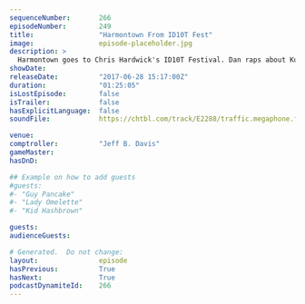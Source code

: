 ```yaml
---
sequenceNumber:       266
episodeNumber:        249
title:                "Harmontown From ID10T Fest"
image:                episode-placeholder.jpg
description: >
  Harmontown goes to Chris Hardwick's ID10T Festival. Dan raps about Kubrick, takes questions from the audience, does some push ups and even dance battles with a cosplayer! Our role playing game continues, with Steve getting a feel for Diarrhea Junior. F...
showDate:             
releaseDate:          "2017-06-28 15:17:00Z"
duration:             "01:25:05"
isLostEpisode:        false
isTrailer:            false
hasExplicitLanguage:  false
soundFile:            https://chtbl.com/track/E2288/traffic.megaphone.fm/STA1116061381.mp3?updated=1596762834

venue:                
comptroller:          "Jeff B. Davis"
gameMaster:           
hasDnD:               

## Example on how to add guests
#guests:
#- "Guy Pancake"
#- "Lady Omelette"
#- "Kid Hashbrown"

guests:
audienceGuests:

# Generated.  Do not change:
layout:               episode
hasPrevious:          True
hasNext:              True
podcastDynamiteId:    266
---
```

